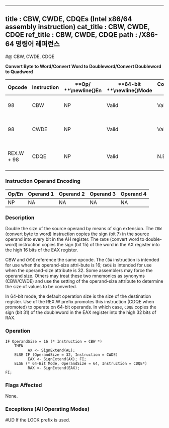 ----------------------------
title : CBW, CWDE, CDQEs (Intel x86/64 assembly instruction)
cat_title : CBW, CWDE, CDQE
ref_title : CBW, CWDE, CDQE
path : /X86-64 명령어 레퍼런스
----------------------------
#@ CBW, CWDE, CDQE

**Convert Byte to Word/Convert Word to Doubleword/Convert Doubleword to Quadword**

|**Opcode**|**Instruction**|**Op/ **\newline{}**En**|**64-bit **\newline{}**Mode**|**Compat/**\newline{}**Leg Mode**|**Description**|
|----------|---------------|------------------------|-----------------------------|---------------------------------|---------------|
|98|CBW|NP|Valid|Valid|AX <- sign-extend of AL.|
|98|CWDE|NP|Valid|Valid|EAX <- sign-extend of AX.|
|REX.W + 98|CDQE|NP|Valid|N.E.|RAX <- sign-extend of EAX.|
### Instruction Operand Encoding


|Op/En|Operand 1|Operand 2|Operand 3|Operand 4|
|-----|---------|---------|---------|---------|
|NP|NA|NA|NA|NA|
### Description


Double the size of the source operand by means of sign extension. The `CBW` (convert byte to word) instruction copies the sign (bit 7) in the source operand into every bit in the AH register. The `CWDE` (convert word to double-word) instruction copies the sign (bit 15) of the word in the AX register into the high 16 bits of the EAX register. 

CBW and `CWDE` reference the same opcode. The `CBW` instruction is intended for use when the operand-size attri-bute is 16; `CWDE` is intended for use when the operand-size attribute is 32. Some assemblers may force the operand size. Others may treat these two mnemonics as synonyms (CBW/CWDE) and use the setting of the operand-size attribute to determine the size of values to be converted.

In 64-bit mode, the default operation size is the size of the destination register. Use of the REX.W prefix promotes this instruction (CDQE when promoted) to operate on 64-bit operands. In which case, `CDQE` copies the sign (bit 31) of the doubleword in the EAX register into the high 32 bits of RAX.


### Operation

```info-verb
IF OperandSize = 16 (* Instruction = CBW *)
    THEN 
          AX <- SignExtend(AL);
    ELSE IF (OperandSize = 32, Instruction = CWDE)
          EAX <- SignExtend(AX); FI;
    ELSE (* 64-Bit Mode, OperandSize = 64, Instruction = CDQE*)
          RAX <- SignExtend(EAX);
FI;
```
### Flags Affected


None.

### Exceptions (All Operating Modes)


#UD  If the LOCK prefix is used.

